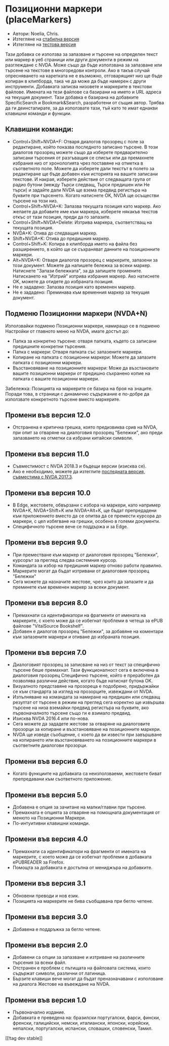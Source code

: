 # Позиционни маркери (placeMarkers) #

* Автори: Noelia, Chris.
* Изтегляне на [стабилна версия][1]
* Изтегляне на [тестова версия][2]

Тази добавка се използва за запазване и търсене на определен текст или
маркер в уеб страници или други документи в режим на разглеждане с
NVDA. Може също да бъде използвана за запазване или търсене на текстове в
многоредови контроли. Ако в такъв случай опресняването на каретката не е
възможно, отговарящият низ ще бъде копиран в клипборда, така че да може да
бъде намерен с други инструменти.  Добавката записва низовете и маркерите в
текстови файлове. Имената на тези файлове са базирани на името и URL адреса
на текущия документ. Тази добавка е базирана на добавките SpecificSearch и
Bookmark&Search, разработени от същия автор. Трябва да ги деинсталирате, за
да използвате тази, тъй като те имат еднакви клавишни команди и функции.

## Клавишни команди: ##

*	Control+Shift+NVDA+F: Отваря диалогов прозорец с поле за редактиране,
  който показва последното записано търсене. В този диалогов прозорец можете
  също да изберете предварително записани търсения от разгъващия се списък
  или да премахнете избрания низ от хронологията чрез поставяне на отметка в
  съответното поле. Можете да изберете дали текстът в полето за редактиране
  ще бъде добавен към историята на вашите записани текстове. И накрая,
  изберете действие от следващата група от радио бутони (между Търси
  следващ, Търси предишен или Не търси) и задайте дали NVDA ще взема предвид
  регистъра на буквите при търсенето. Когато натиснете OK, NVDA ще осъществи
  търсене на този низ.
*	Control+Shift+NVDA+K: Запазва текущата позиция като маркер. Ако желаете да
  добавите име към маркера, изберете някакъв текстов откъс от тази позиция,
  преди да го запазите.
*	Control+Shift+NVDA+Delete: Изтрива маркера, съответстващ на текущата
  позиция.
*	NVDA+K: Отива до следващия маркер.
*	Shift+NVDA+K: Отива до предишния маркер.
*	Control+Shift+K: Копира в клипборда името на файла без разширението, в
  който ще се съхраняват данните на позиционните маркери.
*	Alt+NVDA+K: Отваря диалогов прозорец с маркерите, запазени за този
  документ. Можете да напишете бележка за всеки маркер. Натиснете "Запази
  бележката", за да запишете промените. Натискането на "Изтрий" изтрива
  избрания маркер. Ако натиснете OK, можете да отидете до избраната позиция.
*	Не е зададено: Запазва позиция като временен маркер.
*	Не е зададено: Преминава към временния маркер за текущия документ.


## Подменю Позиционни маркери (NVDA+N) ##

Използвайки подменю Позиционни маркери, намиращо се в подменю Настройки от
главното меню на NVDA, имате достъп до:

*	Папка за конкретно търсене: отваря папката, където са записани предишните
  конкретни търсения.
*	Папка с маркери: Отваря папката със запазените маркери.
*	Копиране на папката с позиционни маркери: Можете да запазите папката с
  позиционни маркери.
*	Възстановяване на позиционните маркери: Може да възстановите вашите
  позиционни маркери от предишно съхранено копие на папката с вашите
  позиционни маркери.

Забележка: Позицията на маркерите се базира на броя на знаците. Поради това,
в страници с динамично съдържание е по-добре да използвате конкретното
търсене вместо маркерите.

## Промени във версия 12.0 ##
*	Отстранена е критична грешка, която предизвиква срив на NVDA, при опит за
  отваряне на диалоговия прозорец "Бележки", ако преди запазването на
  отметки са избрани китайски символи.

## Промени във версия 11.0 ##
*	Съвместимост с NVDA 2018.3 и бъдещи версии (изисква се).
*	Ако е необходимо, можете да изтеглите [последната версия, съвместима с
  NVDA 2017.3][3].

## Промени във версия 10.0 ##
*	В Edge, жестовете, обвързани с избора на маркери, като например NVDA+K,
  NVDA+Shift+K или NVDA+Alt+K, ще бъдат препредадени към приложението вместо
  да се опитва да се премести курсора до маркери, с цел избягване на грешки,
  особено в големи документи.
*	Специфичното търсене вече се поддържа и за Edge.

## Промени във версия 9.0
*	При преместване към маркер от диалоговия прозорец "Бележки", курсорът за
  преглед следва системния курсор.
*	Командата за избор на предишния маркер отново работи правилно.
*	Маркерите могат да бъдат изтривани от диалоговия прозорец "Бележки"
*	Сега можете да назначите жестове, чрез които да запазите и да преминете
  към временен маркер за всеки документ.

## Промени във версия 8.0 ##
*	Премахнати са идентификатори на фрагменти от имената на маркерите, с което
  може да се избегнат проблеми в четеца за ePUB файлове "VitalSource
  Bookshelf".
*	Добавен е диалогов прозорец "Бележки", за добавяне на коментари към
  запазените маркери и отиване до избраната позиция.

## Промени във версия 7.0 ##
*	Диалоговият прозорец за записване на низ от текст за специфично търсене
  беше премахнат. Тази функционалност сега е включена в диалоговия прозорец
  Специфично търсене, който е преработен да позволява различни действия,
  когато бъде натиснат бутона OK.
*	Визуалното представяне на прозореца е подобрено, придържайки се към
  стандарта за изглед на прозорците, извеждани от NVDA.
*	Изпълняване на командата за намиране на предишен или следващ резултат от
  търсене в режим на преглед сега коректно ще извършва търсене на низа
  вземайки предвид регистъра на буквите, ако първоначалното търсене също ги
  е взимало предвид.
*	Изисква NVDA 2016.4 или по-нова.
*	Сега можете да зададете жестове за отваряне на диалоговите прозорци за
  копиране и възстановяване на позиционните маркери.
*	NVDA ще изведе съобщение, с което да ви извести при завършване на
  копирането или възстановяването на позиционните маркери в съответните
  диалогови прозорци.

## Промени във версия 6.0 ##
* Когато функциите на добавката са неизползваеми, жестовете биват
  препредавани към съответното приложение.

## Промени във версия 5.0 ##
* Добавена е опция за зачитане на малки/главни при търсене.
* Премахната е опцията за отваряне на помощната документация от менюто на
  Позиционни Маркери.
* По-интуитивни клавишни команди.

## Промени във версия 4.0 ##
* Премахнати са идентификатори на фрагменти от имената на маркерите, с което
  може да се избегнат проблеми в добавката ePUBREADER за Firefox.
* Помощта за добавката е достъпна от мениджъра на добавките.

## Промени във версия 3.1 ##
* Обновени преводи и нов език.
* Позицията на маркерите не бива съобщавана при бегло четене.

## Промени във версия 3.0 ##
* Добавена е поддръжка за бегло четене.

## Промени във версия 2.0 ##
* Добавени са опции за запазване и изтриване на различните търсения за всеки
  файл.
* Отстранен е проблем с пътищата на файловата система, които съдържат
  символи, различни от латиница.
* Бързите клавиши вече могат да бъдат преназначавани с използване на диалога
  Жестове на въвеждане на NVDA.

## Промени във версия 1.0 ##
* Първоначално издание.
* Добавката е преведена на: бразилски португалски, фарси, фински, френски,
  галицийски, немски, италиански, японски, корейски, непалски, португалски,
  испански, словашки, словенски, Тамил.

[[!tag dev stable]]

[1]: https://addons.nvda-project.org/files/get.php?file=pm

[2]: https://addons.nvda-project.org/files/get.php?file=pm-dev

[3]: https://addons.nvda-project.org/files/get.php?file=pm-o
